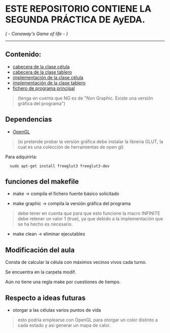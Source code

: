 # ESTE REPOSITORIO CONTIENE LA SEGUNDA PRÁCTICA DE AyEDA.
*( - Conaway's Game of life - )*
***

## Contenido:

- [cabecera de la clase célula](./include/cell_t.hpp)
- [cabecera de la clase tablero](./include/board_t.hpp)
- [implementación de la clase célula](./src/cell_t.cpp)
- [implementación de la clase tablero](./src/board_t.cpp)
- [fichero de programa principal](./src/game_of_life_NG.cpp)
 > (tenga en cuenta que NG es de "Non Graphic. Existe una versión gráfica del programa")


## Dependencias

- [OpenGL](https://www.opengl.org/)
> (si pretende probar la versión gráfica debe instalar la librería GLUT, la cual es una colección de herramientas de open gl)

Para adquirirla:
  ```
    sudo apt-get install freeglut3 freeglut3-dev
  ```

## funciones del makefile 

- make  -> compila el fichero fuente básico solicitado

- make graphic  -> compila la versión gráfica del programa
> debe tener en cuenta que para que esto funcione la macro
> INFINITE debe retener un valor 1 (true), ya que debido 
> a la implementación que se ha hecho es necesario.

- make clean -> eliminar ejecutables

## Modificación del aula
 Consta de calcular la célula con máximos vecinos vivos cada turno.

 Se encuentra en la carpeta modif.

 Aún no tiene una regla make por cuestiones de tiempo.

## Respecto a ideas futuras
 - otorgar a las células varios puntos de vida
  > esto podría emplearse con OpenGL para otorgar un color 
  > distinto a cada estado y asi generar un mapa de calor.

